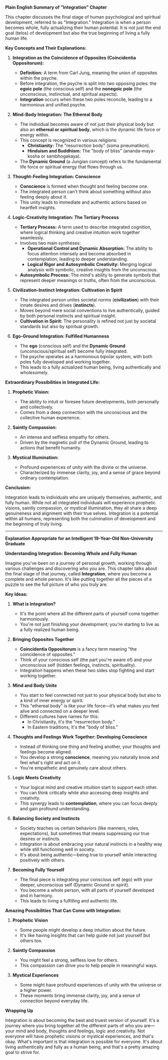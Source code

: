 **Plain English Summary of "Integration" Chapter**

This chapter discusses the final stage of human psychological and spiritual development, referred to as "Integration." Integration is when a person becomes whole, fully actualizing their human potential. It is not just the end goal (telos) of development but also the true beginning of living a fully human life.

**Key Concepts and Their Explanations:**

1. **Integration as the Coincidence of Opposites (Coincidentia Oppositorum):**
    
    - **Definition:** A term from Carl Jung, meaning the union of opposites within the psyche.
    - Before integration, the psyche is split into two opposing poles: the **egoic pole** (the conscious self) and the **nonegoic pole** (the unconscious, instinctual, and spiritual aspects).
    - **Integration** occurs when these two poles reconcile, leading to a harmonious and unified psyche.
2. **Mind-Body Integration: The Ethereal Body**
    
    - The individual becomes aware of not just their physical body but also an **ethereal or spiritual body**, which is the dynamic life force or energy within.
    - This concept is recognized in various religions:
        - **Christianity:** The "resurrection body" (soma pneumatikon).
        - **Hinduism and Buddhism:** The "body of bliss" (ananda-maya-kosha or sambhogakaya).
    - The **Dynamic Ground** (a Jungian concept) refers to the fundamental life force or spiritual energy that flows through us.
3. **Thought-Feeling Integration: Conscience**
    
    - **Conscience** is formed when thought and feeling become one.
    - The integrated person can't think about something without also feeling deeply about it.
    - This unity leads to immediate and authentic actions based on heartfelt insights.
4. **Logic-Creativity Integration: The Tertiary Process**
    
    - **Tertiary Process:** A term used to describe integrated cognition, where logical thinking and creative intuition work together seamlessly.
    - Involves two main syntheses:
        - **Operational Control and Dynamic Absorption:** The ability to focus attention intensely and become absorbed in contemplation, leading to deeper understanding.
        - **Logical Rigor and Autosymbolic Creativity:** Merging logical analysis with symbolic, creative insights from the unconscious.
    - **Autosymbolic Process:** The mind's ability to generate symbols that represent deeper meanings or truths, often from the unconscious.
5. **Civilization-Instinct Integration: Cultivation in Spirit**
    
    - The integrated person unites societal norms (**civilization**) with their innate desires and drives (**instincts**).
    - Moves beyond mere social conventions to live authentically, guided by both personal instincts and spiritual insight.
    - **Cultivation in Spirit:** The personality is refined not just by societal standards but also by spiritual growth.
6. **Ego-Ground Integration: Fulfilled Humanness**
    
    - The **ego** (conscious self) and the **Dynamic Ground** (unconscious/spiritual self) become fully integrated.
    - The psyche operates as a harmonious bipolar system, with both poles fully developed and working together.
    - This leads to a fully actualized human being, living authentically and wholesomely.

**Extraordinary Possibilities in Integrated Life:**

1. **Prophetic Vision:**
    
    - The ability to intuit or foresee future developments, both personally and collectively.
    - Comes from a deep connection with the unconscious and the collective human experience.
2. **Saintly Compassion:**
    
    - An intense and selfless empathy for others.
    - Driven by the magnetic pull of the Dynamic Ground, leading to actions that benefit humanity.
3. **Mystical Illumination:**
    
    - Profound experiences of unity with the divine or the universe.
    - Characterized by immense clarity, joy, and a sense of grace beyond ordinary contemplation.

**Conclusion:**

Integration leads to individuals who are uniquely themselves, authentic, and fully human. While not all integrated individuals will experience prophetic visions, saintly compassion, or mystical illumination, they all share a deep genuineness and alignment with their true selves. Integration is a potential within all humans, representing both the culmination of development and the beginning of truly living.

---

**Explanation Appropriate for an Intelligent 19-Year-Old Non-University Graduate**

**Understanding Integration: Becoming Whole and Fully Human**

Imagine you've been on a journey of personal growth, working through various challenges and discovering who you are. This chapter talks about the final stage of that journey, called **Integration**, where you become a complete and whole person. It's like putting together all the pieces of a puzzle to see the full picture of who you truly are.

**Key Ideas:**

1. **What is Integration?**
    
    - It's the point where all the different parts of yourself come together harmoniously.
    - You're not just finishing your development; you're starting to live as a fully realized human being.
2. **Bringing Opposites Together**
    
    - **Coincidentia Oppositorum** is a fancy term meaning "the coincidence of opposites."
    - Think of your conscious self (the part you're aware of) and your unconscious self (hidden feelings, instincts, spirituality).
    - Integration happens when these two sides stop fighting and start working together.
3. **Mind and Body Unite**
    
    - You start to feel connected not just to your physical body but also to a kind of inner energy or spirit.
    - This "ethereal body" is like your life force—it’s what makes you feel alive and connected on a deeper level.
    - Different cultures have names for this:
        - In Christianity, it's the "resurrection body."
        - In Eastern traditions, it's the "body of bliss."
4. **Thoughts and Feelings Work Together: Developing Conscience**
    
    - Instead of thinking one thing and feeling another, your thoughts and feelings become aligned.
    - You develop a strong **conscience**, meaning you naturally know and feel what's right and act on it.
    - You're empathetic and genuinely care about others.
5. **Logic Meets Creativity**
    
    - Your logical mind and creative intuition start to support each other.
    - You can think critically while also accessing deep insights and creativity.
    - This synergy leads to **contemplation**, where you can focus deeply and gain profound understanding.
6. **Balancing Society and Instincts**
    
    - Society teaches us certain behaviors (like manners, roles, expectations), but sometimes that means suppressing our true desires or instincts.
    - Integration is about embracing your natural instincts in a healthy way while still functioning well in society.
    - It's about being authentic—being true to yourself while interacting positively with others.
7. **Becoming Fully Yourself**
    
    - The final piece is integrating your conscious self (ego) with your deeper, unconscious self (Dynamic Ground or spirit).
    - You become a whole person, with all parts of yourself developed and in harmony.
    - This leads to living a fulfilling and authentic life.

**Amazing Possibilities That Can Come with Integration:**

1. **Prophetic Vision**
    
    - Some people might develop a deep intuition about the future.
    - It's like having insights that can help guide not just yourself but others too.
2. **Saintly Compassion**
    
    - You might feel a strong, selfless love for others.
    - This compassion can drive you to help people in meaningful ways.
3. **Mystical Experiences**
    
    - Some might have profound experiences of unity with the universe or a higher power.
    - These moments bring immense clarity, joy, and a sense of connection beyond everyday life.

**Wrapping Up**

Integration is about becoming the best and truest version of yourself. It's a journey where you bring together all the different parts of who you are—your mind and body, thoughts and feelings, logic and creativity. Not everyone will have prophetic visions or mystical experiences, and that's okay. What's important is that integration is possible for everyone. It's about living authentically and fully as a human being, and that's a pretty amazing goal to strive for.